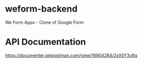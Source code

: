 # weform-backend
We Form Apps - Clone of Google Form

# API Documentation

https://documenter.getpostman.com/view/16904284/2s93Y3uftq
